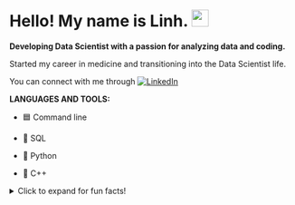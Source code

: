 # Hello! My name is Linh. <img src="https://media.tenor.com/images/6ff5d3af67676148ad2b4b2da2883b53/tenor.gif" width="30px">

**Developing Data Scientist with a passion for analyzing data and coding.**

Started my career in medicine and transitioning into the Data Scientist life.

You can connect with me through [![LinkedIn][1.1]][1]

[1.1]: https://cdn.exclaimer.com/Handbook%20Images/linkedin-icon_square_16x16.png


[1]: https://www.linkedin.com/in/linhq61/


**LANGUAGES AND TOOLS:**

- &#128998; Command line

- &#129374; SQL

- &#128013; Python

- 🌱  C++




<details>
  <summary>Click to expand for fun facts!</summary>
  
  ## Fun Facts
  - &#128571; Cat Person
  - &#127794; Enjoy Hiking
  - ![image](https://user-images.githubusercontent.com/80718476/115971458-314a2500-a50e-11eb-937e-cfe4655f782e.png) Animal Crossing Addict
</details>






